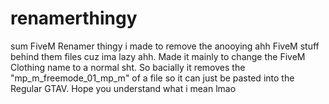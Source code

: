 # renamerthingy

sum FiveM Renamer thingy i made to remove the anooying ahh FiveM stuff behind them files cuz ima lazy ahh. Made it mainly to change the FiveM Clothing name to a normal sht. So bacially it removes the "mp_m_freemode_01_mp_m" of a file so it can just be pasted into the Regular GTAV. Hope you understand what i mean lmao
